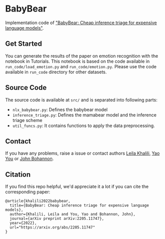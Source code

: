 # BabyBear

Implementation code of ["BabyBear: Cheap inference triage for expensive language models"](https://arxiv.org/abs/2205.11747).


## Get Started

You can generate the results of the paper on emotion recognition with the notebook in Tutorials. This notebook is based on the code available in `run_code/load_emotion.py` and `run_code/emotion.py`. Please use the code available in `run_code` directory for other datasets.

## Source Code

The source code is available at `src/` and is separated into following parts:
* `nlx_babybear.py`: Defines the babybear model
* `inference_triage.py`: Defines the mamabear model and the inference triage scheme
* `util_funcs.py`: It contains functions to apply the data preprocessing.

## Contact 

If you have any problems, raise a issue or contact authors [Leila Khalili](leila.khalili@primer.ai), [Yao You](yao.you@primer.ai) or [John Bohannon](john@primer.ai).

## Citation

If you find this repo helpful, we'd appreciate it a lot if you can cite the corresponding paper:
```
@article{khalili2022babybear,
  title={BabyBear: Cheap inference triage for expensive language models},
  author={Khalili, Leila and You, Yao and Bohannon, John},
  journal={arXiv preprint arXiv:2205.11747},
  year={2022},
  url="https://arxiv.org/abs/2205.11747"
}
```
